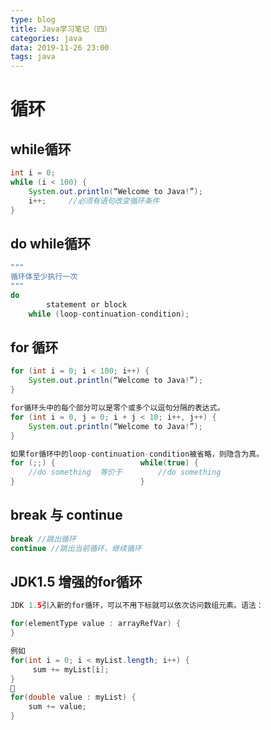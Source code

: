 ```yaml
---
type: blog
title: Java学习笔记（四）
categories: java
data: 2019-11-26 23:00
tags: java
---
```

# 循环
## while循环
```java
int i = 0;
while (i < 100) {
    System.out.println(“Welcome to Java!”);
    i++;     //必须有语句改变循环条件
}

```

## do while循环
```java
"""
循环体至少执行一次
"""
do
		statement or block
	while (loop-continuation-condition);

```

## for 循环
```java
for (int i = 0; i < 100; i++) {
    System.out.println(“Welcome to Java!”);
}

for循环头中的每个部分可以是零个或多个以逗句分隔的表达式。
for (int i = 0, j = 0; i + j < 10; i++, j++) {
    System.out.println(“Welcome to Java!”);
}

如果for循环中的loop-continuation-condition被省略，则隐含为真。
for (;;) {                   while(true) {
    //do something  等价于        //do something
}                            }

```
## break 与 continue
```java
break //跳出循环
continue //跳出当前循环，继续循环
```

## JDK1.5 增强的for循环
```java
JDK 1.5引入新的for循环，可以不用下标就可以依次访问数组元素。语法：

for(elementType value : arrayRefVar) {
}

例如
for(int i = 0; i < myList.length; i++) {
	 sum += myList[i];
}

for(double value : myList) {
	sum += value;
}

```
